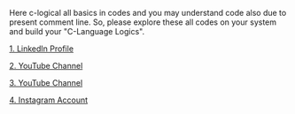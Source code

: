 Here c-logical all basics in codes and you may understand code also due to present comment line.
So, please explore these all codes on your system and build your "C-Language Logics".

[1. LinkedIn Profile](https://www.linkedin.com/in/sanjeev-kumar-cse1/)

[2. YouTube Channel](https://www.youtube.com/@Technology_Engineer_All)

[3. YouTube Channel](https://www.youtube.com/@TechnologyEngineerAll)

[4. Instagram Account](https://www.instagram.com/technologyengineerall?utm_source=qr&igsh=dGU1dHFrOG0xeWF0)

